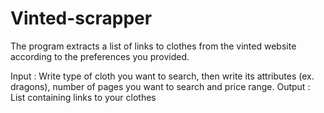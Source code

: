 # Vinted-scrapper
The program extracts a list of links to clothes from the vinted website according to the preferences you provided.

Input : Write type of cloth you want to search, then write its attributes (ex. dragons), number of pages you want to search and price range.
Output : List containing links to your clothes
